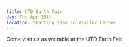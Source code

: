 ```yaml
---
title: UTD Earth Fair
day: Thu Apr 25th
location: Starting 11am in Visitor Center
---
```


Come visit us as we table at the UTD Earth Fair.
